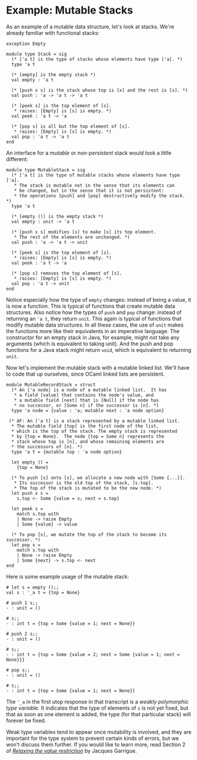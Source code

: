# Example: Mutable Stacks

As an example of a mutable data structure, let's look at stacks.  We're
already familiar with functional stacks:
```
exception Empty

module type Stack = sig
  (* ['a t] is the type of stacks whose elements have type ['a]. *)
  type 'a t

  (* [empty] is the empty stack *)
  val empty : 'a t

  (* [push x s] is the stack whose top is [x] and the rest is [s]. *)
  val push : 'a -> 'a t -> 'a t

  (* [peek s] is the top element of [s].
   * raises: [Empty] is [s] is empty. *)
  val peek : 'a t -> 'a

  (* [pop s] is all but the top element of [s].
   * raises: [Empty] is [s] is empty. *)
  val pop : 'a t -> 'a t
end
```

An interface for a *mutable* or *non-persistent* stack would look a 
little different:
```
module type MutableStack = sig
  (* ['a t] is the type of mutable stacks whose elements have type ['a].
   * The stack is mutable not in the sense that its elements can
   * be changed, but in the sense that it is not persistent:
   * the operations [push] and [pop] destructively modify the stack. *)
  type 'a t

  (* [empty ()] is the empty stack *)
  val empty : unit -> 'a t

  (* [push x s] modifies [s] to make [x] its top element.
   * The rest of the elements are unchanged. *)
  val push : 'a -> 'a t -> unit

  (* [peek s] is the top element of [s].
   * raises: [Empty] is [s] is empty. *)
  val peek : 'a t -> 'a

  (* [pop s] removes the top element of [s].
   * raises: [Empty] is [s] is empty. *)
  val pop : 'a t -> unit
end
```
Notice especially how the type of `empty` changes:  instead of being a
value, it is now a function.  This is typical of functions that create
mutable data structures. Also notice how the types of `push` and `pop`
change: instead of returning an `'a t`, they return `unit`.  This again
is typical of functions that modify mutable data structures. In all
these cases, the use of `unit` makes the functions more like their
equivalents in an imperative language.  The constructor for an empty
stack in Java, for example, might not take any arguments (which is
equivalent to taking unit).  And the push and pop functions for a Java
stack might return `void`, which is equivalent to returning `unit`.

Now let's implement the mutable stack with a mutable linked list.
We'll have to code that up ourselves, since OCaml linked lists
are persistent.
```
module MutableRecordStack = struct
  (* An ['a node] is a node of a mutable linked list.  It has
   * a field [value] that contains the node's value, and
   * a mutable field [next] that is [Null] if the node has
   * no successor, or [Some n] if the successor is [n]. *)
  type 'a node = {value : 'a; mutable next : 'a node option}

 (* AF: An ['a t] is a stack represented by a mutable linked list.
  * The mutable field [top] is the first node of the list,
  * which is the top of the stack. The empty stack is represented
  * by {top = None}.  The node {top = Some n} represents the
  * stack whose top is [n], and whose remaining elements are
  * the successors of [n]. *)
  type 'a t = {mutable top : 'a node option}

  let empty () = 
    {top = None}

  (* To push [x] onto [s], we allocate a new node with [Some {...}].
   * Its successor is the old top of the stack, [s.top].
   * The top of the stack is mutated to be the new node. *)
  let push x s =
    s.top <- Some {value = x; next = s.top}

  let peek s =
    match s.top with
    | None -> raise Empty
    | Some {value} -> value

  (* To pop [s], we mutate the top of the stack to become its successor. *)
  let pop s =
    match s.top with
    | None -> raise Empty
    | Some {next} -> s.top <- next
end
```

Here is some example usage of the mutable stack:
```
# let s = empty ();;
val s : '_a t = {top = None}

# push 1 s;;
- : unit = ()

# s;;
- : int t = {top = Some {value = 1; next = None}}

# push 2 s;;
- : unit = ()

# s;;
- : int t = {top = Some {value = 2; next = Some {value = 1; next = None}}} 

# pop s;;
- : unit = ()

# s;;
- : int t = {top = Some {value = 1; next = None}}
```

The `'_a` in the first utop response in that transcript is a 
*weakly polymorphic type variable.*  It indicates that the
type of elements of `s` is not yet fixed, but that as soon as
one element is added, the type (for that particular stack)
will forever be fixed.  

Weak type variables tend to appear 
once mutability is involved, and they are important for the type
system to prevent certain kinds of errors, but we won't discuss
them further.  If you would like to learn more, read Section 2 of
[*Relaxing the value restriction*][relaxing] by Jacques Garrigue.

[relaxing]: https://caml.inria.fr/pub/papers/garrigue-value_restriction-fiwflp04.pdf
